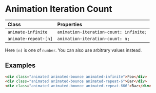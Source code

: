 # Animation Iteration Count

| Class | Properties |
| :---- | :--------- |
| `animate-infinite` | `animation-iteration-count: infinite;` |
| `animate-repeat-[n]` | `animation-iteration-count: n;` |

Here `[n]` is one of `number`. You can also use arbitrary values instead.

## Examples

```html
<div class="animated animated-bounce animated-infinite">Foo</div>
<div class="animated animated-bounce animated-repeat-6">Bar</div>
<div class="animated animated-bounce animated-repeat-666">Baz</div>
```

<script setup lang="ts">
import { onMounted } from 'vue'
onMounted(()=>{
document.getElementsByClassName('VPImage')[0].classList.add('animate-rubber-band','animate-count-infinite','animate-duration-1s')
})
</script>
